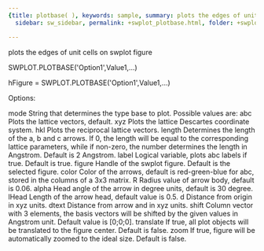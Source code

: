 ```yaml
---
{title: plotbase( ), keywords: sample, summary: plots the edges of unit cells on swplot figure,
  sidebar: sw_sidebar, permalink: +swplot_plotbase.html, folder: +swplot, mathjax: 'true'}

---
```

  plots the edges of unit cells on swplot figure
 
  SWPLOT.PLOTBASE('Option1',Value1,...)
 
  hFigure = SWPLOT.PLOTBASE('Option1',Value1,...)
 
  Options:
 
  mode      String that determines the type base to plot. Possible values
            are:
                abc     Plots the lattice vectors, default.
                xyz     Plots the lattice Descartes coordinate system.
                hkl     Plots the reciprocal lattice vectors.
  length    Determines the length of the a, b and c arrows. If 0, the
            length will be equal to the corresponding lattice parameters,
            while if non-zero, the number determines the length in
            Angstrom. Default is 2 Angstrom.
  label     Logical variable, plots abc labels if true. Default is true.
  figure    Handle of the swplot figure. Default is the selected figure.
  color     Color of the arrows, default is red-green-blue for abc, stored
            in the columns of a 3x3 matrix.
  R         Radius value of arrow body, default is 0.06.
  alpha     Head angle of the arrow in degree units, default is 30 degree.
  lHead     Length of the arrow head, default value is 0.5.
  d         Distance from origin in xyz units.
  dtext     Distance from arrow and in xyz units.
  shift     Column vector with 3 elements, the basis vectors will be
            shifted by the given values in Angstrom unit. Default value is
            [0;0;0].
  translate If true, all plot objects will be translated to the figure
            center. Default is false.
  zoom      If true, figure will be automatically zoomed to the ideal size.
            Default is false.
 
